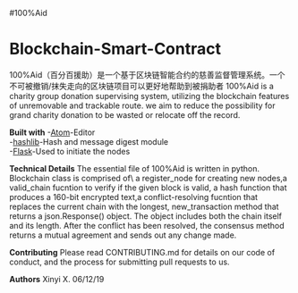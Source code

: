 #100%Aid
# Blockchain-Smart-Contract
100%Aid（百分百援助）是一个基于区块链智能合约的慈善监督管理系统。一个不可被撤销/抹失走向的区块链项目可以更好地帮助到被捐助者
100%Aid is a charity group donation supervising system, utilizing the blockchain features of unremovable and trackable route. we aim to reduce the possibility for grand charity donation to be wasted or relocate off the record.

**Built with**
-[Atom](https://atom.io/)-Editor\
-[hashlib](https://docs.python.org/3/library/hashlib.html)-Hash and message digest module\
-[Flask](http://flask.pocoo.org/docs/1.0/api/)-Used to initiate the nodes

**Technical Details**
The essential file of 100%Aid is written in python. 
Blockchain class is comprised of\ 
a register_node for creating new nodes,a valid_chain fucntion to verify if the given block is valid, a hash function that 
produces a 160-bit encrypted text,a conflict-resolving fucntion that replaces the current chain with the longest, 
new_transaction method that returns a json.Response() object. The object includes both the chain itself and its length. After 
the conflict has been resolved, the consensus method returns a mutual agreement and sends out any change made.

**Contributing**
Please read CONTRIBUTING.md for details on our code of conduct, and the process for submitting pull requests to us.

**Authors**
Xinyi X.
06/12/19



